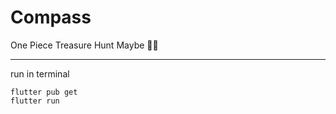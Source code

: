 # Compass 

One Piece Treasure Hunt Maybe
😶‍🌫️

-------------------------------
run in terminal
```
flutter pub get
flutter run
```
